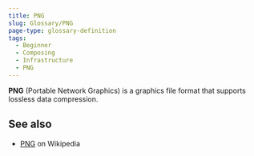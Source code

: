 ```yaml
---
title: PNG
slug: Glossary/PNG
page-type: glossary-definition
tags:
  - Beginner
  - Composing
  - Infrastructure
  - PNG
---
```


**PNG** (Portable Network Graphics) is a graphics file format that supports lossless data compression.

## See also

- [PNG](https://en.wikipedia.org/wiki/Portable_Network_Graphics) on Wikipedia
